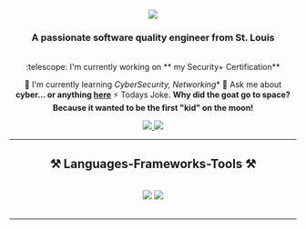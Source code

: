 
<h1 align="center">
    <img src="https://readme-typing-svg.herokuapp.com/?font=Righteous&size=35&center=true&vCenter=true&width=500&height=70&duration=4000&lines=Hi+There!+:wave:;+I'm+Mark+Barton!;" />
</h1>
<h3 align="center">A passionate software quality engineer from St. Louis</h3>
<br/>
<div align="center">
 :telescope: I'm currently working on ** my Security+ Certification**
 
 🌱 I'm currently learning *CyberSecurity, Networking**
💬 Ask me about **cyber... or anything [here](https://github.com/cw-prime/Coding-Challenges.git)**
⚡ Todays Joke. **Why did the goat go to space? Because it wanted to be the first "kid" on the moon!**
 </div>
 
<div align="center"> 
  <a href="mailto:mark.alan.prime@gmail.com">
    <img src="https://img.shields.io/badge/Gmail-333333?style=for-the-badge&logo=gmail&logoColor=red" />
  </a>
  <a href="https://www.linkedin.com/in/mark-barton-03529b34/" target="_blank">
    <img src="https://img.shields.io/badge/LinkedIn-0077B5?style=for-the-badge&logo=linkedin&logoColor=white" target="_blank" />
  </a>
  </a>
</div>
 <hr/>
 
<h2 align="center">⚒️ Languages-Frameworks-Tools ⚒️</h2>
<br/>
<div align="center">
    <img src="https://skillicons.dev/icons?i=vscode,github,bash,git,html,css,javascript,php,reactjs, angular,css," />
    <img src="https://skillicons.dev/icons?i=java,oracle,tomcat,spring,mongodb,sql," /><br>
</div>
<br/>
<hr/>